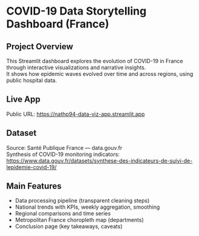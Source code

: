 # COVID-19 Data Storytelling Dashboard (France)

## Project Overview
This Streamlit dashboard explores the evolution of COVID-19 in France through interactive visualizations and narrative insights.  
It shows how epidemic waves evolved over time and across regions, using public hospital data.

## Live App
Public URL: https://nathp94-data-viz-app.streamlit.app

## Dataset
Source: Santé Publique France — data.gouv.fr  
Synthesis of COVID-19 monitoring indicators:  
https://www.data.gouv.fr/datasets/synthese-des-indicateurs-de-suivi-de-lepidemie-covid-19/

## Main Features
- Data processing pipeline (transparent cleaning steps)
- National trends with KPIs, weekly aggregation, smoothing
- Regional comparisons and time series
- Metropolitan France choropleth map (departments)
- Conclusion page (key takeaways, caveats)
